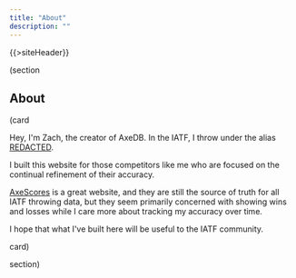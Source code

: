 ```yaml
---
title: "About"
description: ""
---
```


{{>siteHeader}}

(section

## About

(card

Hey, I'm Zach, the creator of AxeDB. In the IATF, I throw under the alias [REDACTED](/1207260).

I built this website for those competitors like me who are focused on the continual refinement of their accuracy.

[AxeScores](https://axescores.com) is a great website, and they are still the source of truth for all IATF throwing data, but they seem primarily concerned with showing wins and losses while I care more about tracking my accuracy over time.

I hope that what I've built here will be useful to the IATF community.

card)

section)